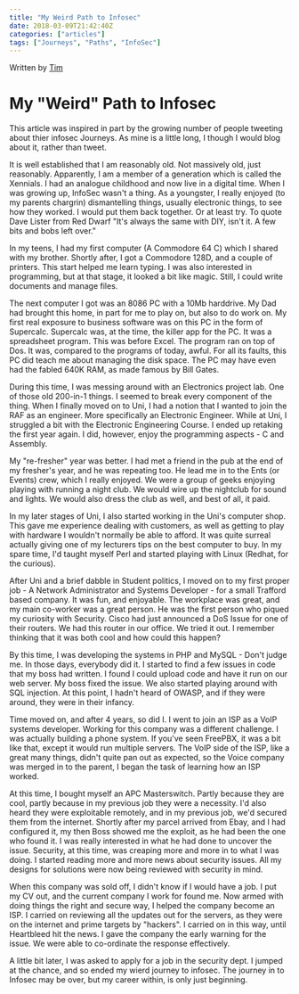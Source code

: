 ```yaml
---
title: "My Weird Path to Infosec"
date: 2018-03-09T21:42:40Z
categories: ["articles"]
tags: ["Journeys", "Paths", "InfoSec"]
---
```


Written by [Tim](authors/timwilkes)

# My "Weird" Path to Infosec

This article was inspired in part by the growing number of people tweeting about thier infosec Journeys. As mine is a little long, I though I would blog about it, rather than tweet.

It is well established that I am reasonably old. Not massively old, just reasonably. Apparently, I am a member of a generation which is called the Xennials. I had an analogue childhood and now live in a digital time. When I was growing up, InfoSec wasn't a thing. As a youngster, I really enjoyed (to my parents chargrin) dismantelling things, usually electronic things, to see how they worked. I would put them back together. Or at least try. To quote Dave Lister from Red Dwarf "It's always the same with DIY, isn't it. A few bits and bobs left over."

In my teens, I had my first computer (A Commodore 64 C) which I shared with my brother. Shortly after, I got a Commodore 128D, and a couple of printers. This start helped me learn typing. I was also interested in programming, but at that stage, it looked a bit like magic. Still, I could write documents and manage files.

The next computer I got was an 8086 PC with a 10Mb harddrive. My Dad had brought this home, in part for me to play on, but also to do work on. My first real exposure to business software was on this PC in the form of Supercalc. Supercalc was, at the time, the killer app for the PC. It was a spreadsheet program. This was before Excel. The program ran on top of Dos. It was, compared to the programs of today, awful. For all its faults, this PC did teach me about managing the disk space. The PC may have even had the fabled 640K RAM, as made famous by Bill Gates.

During this time, I was messing around with an Electronics project lab. One of those old 200-in-1 things. I seemed to break every component of the thing. When I finally moved on to Uni, I had a notion that I wanted to join the RAF as an engineer. More specifically an Electronic Engineer. While at Uni, I struggled a bit with the Electronic Engineering Course. I ended up retaking the first year again. I did, however, enjoy the programming aspects - C and Assembly.

My "re-fresher" year was better. I had met a friend in the pub at the end of my fresher's year, and he was repeating too. He lead me in to the Ents (or Events) crew, which I really enjoyed. We were a group of geeks enjoying playing with running a night club. We would wire up the nightclub for sound and lights. We would also dress the club as well, and best of all, it paid.

In my later stages of Uni, I also started working in the Uni's computer shop. This gave me experience dealing with customers, as well as getting to play with hardware I wouldn't normally be able to afford. It was quite surreal actually giving one of my lecturers tips on the best computer to buy. In my spare time, I'd taught myself Perl and started playing with Linux (Redhat, for the curious).

After Uni and a brief dabble in Student politics, I moved on to my first proper job - A Network Administrator and Systems Developer - for a small Trafford based company. It was fun, and enjoyable. The workplace was great, and my main co-worker was a great person. He was the first person who piqued my curiosity with Security. Cisco had just announced a DoS Issue for one of their routers. We had this router in our office. We tried it out. I remember thinking that it was both cool and how could this happen?

By this time, I was developing the systems in PHP and MySQL - Don't judge me. In those days, everybody did it. I started to find a few issues in code that my boss had written. I found I could upload code and have it run on our web server. My boss fixed the issue. We also started playing around with SQL injection. At this point, I hadn't heard of OWASP, and if they were around, they were in their infancy.

Time moved on, and after 4 years, so did I. I went to join an ISP as a VoIP systems developer. Working for this company was a different challenge. I was actually building a phone system. If you've seen FreePBX, it was a bit like that, except it would run multiple servers. The VoIP side of the ISP, like a great many things, didn't quite pan out as expected, so the Voice company was merged in to the parent, I began the task of learning how an ISP worked.

At this time, I bought myself an APC Masterswitch. Partly because they are cool, partly because in my previous job they were a necessity. I'd also heard they were exploitable remotely, and in my previous job, we'd secured them from the internet. Shortly after my parcel arrived from Ebay, and I had configured it, my then Boss showed me the exploit, as he had been the one who found it. I was really interested in what he had done to uncover the issue. Security, at this time, was creaping more and more in to what I was doing. I started reading more and more news about security issues. All my designs for solutions were now being reviewed with security in mind.

When this company was sold off, I didn't know if I would have a job. I put my CV out, and the current company I work for found me. Now armed with doing things the right and secure way, I helped the company become an ISP. I carried on reviewing all the updates out for the servers, as they were on the internet and prime targets by "hackers". I carried on in this way, until Heartbleed hit the news. I gave the company the early warning for the issue. We were able to co-ordinate the response effectively.

A little bit later, I was asked to apply for a job in the security dept. I jumped at the chance, and so ended my wierd journey to infosec. The journey in to Infosec may be over, but my career within, is only just beginning.

